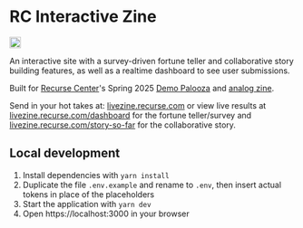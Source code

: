 # RC Interactive Zine

<a href='https://www.recurse.com/scout/click?t=c7bc9ba4cb3e6725e05e413f16f8c5a3' title='Made with love at the Recurse Center'><img src='https://cloud.githubusercontent.com/assets/2883345/11325206/336ea5f4-9150-11e5-9e90-d86ad31993d8.png' height='20px'/></a>

An interactive site with a survey-driven fortune teller and collaborative story building features, as well as a realtime dashboard to see user submissions.

Built for [Recurse Center](https://www.recurse.com/scout/click?t=c7bc9ba4cb3e6725e05e413f16f8c5a3)'s Spring 2025 [Demo Palooza](https://recurse.zulipchat.com/#narrow/channel/440918-.F0.9F.93.9D-official-batch-messages/topic/demo-palooza!/near/515138915) and [analog zine](https://recurse.zulipchat.com/#narrow/channel/19042-.F0.9F.A7.91.E2.80.8D.F0.9F.92.BB-current-batches/topic/analog.20stuff.3A.20zine.20making.20and.20hand.20drawn.20data.20viz.20workshop/with/512139760). 

Send in your hot takes at: [livezine.recurse.com](https://livezine.recurse.com) or view live results at [livezine.recurse.com/dashboard](https://livezine.recurse.com/dashboard) for the fortune teller/survey and [livezine.recurse.com/story-so-far](https://livezine.recurse.com/story-so-far) for the collaborative story.

## Local development
1. Install dependencies with `yarn install`
2. Duplicate the file `.env.example` and rename to `.env`, then insert actual tokens in place of the placeholders
3. Start the application with `yarn dev`
4. Open https://localhost:3000 in your browser
